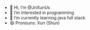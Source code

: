 - 👋 Hi, I’m @JnXunUs
- 👀 I’m interested in programming
- 🌱 I’m currently learning java full stack
- 😄 Pronouns: Xun (Shun)

<!---
JnXunUs/JnXunUs is a ✨ special ✨ repository because its `README.md` (this file) appears on your GitHub profile.
You can click the Preview link to take a look at your changes.
--->

